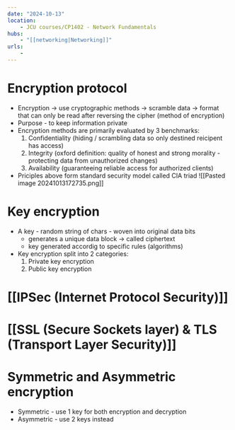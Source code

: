 ```yaml
---
date: "2024-10-13"
location: 
    - JCU courses/CP1402 - Network Fundamentals
hubs: 
    - "[[networking|Networking]]"
urls:
    - 
---
```


# Encryption protocol
+ Encryption -> use cryptographic methods -> scramble data -> format that can only be read after reversing the cipher (method of encryption)
+ Purpose - to keep information private
+ Encryption methods are primarily evaluated by 3 benchmarks:
    1. Confidentiality (hiding / scrambling data so only destined reicipent has access)
    2. Integrity (oxford definition: quality of honest and strong morality - protecting data from unauthorized changes) 
    3. Availability (guaranteeing reliable access for authorized clients)
+ Priciples above form standard security model called CIA triad
![[Pasted image 20241013172735.png]]

# Key encryption
+ A key - random string of chars - woven into original data bits
    + generates a unique data block -> called ciphertext
    + key generated accordig to specific rules (algorithms)
+ Key encryption split into 2 categories:
    1. Private key encryption
    2. Public key encryption

# [[IPSec (Internet Protocol Security)]]
# [[SSL (Secure Sockets layer) & TLS (Transport Layer Security)]]
# Symmetric and Asymmetric encryption
+ Symmetric - use 1 key for both encryption and decryption
+ Asymmetric - use 2 keys instead
